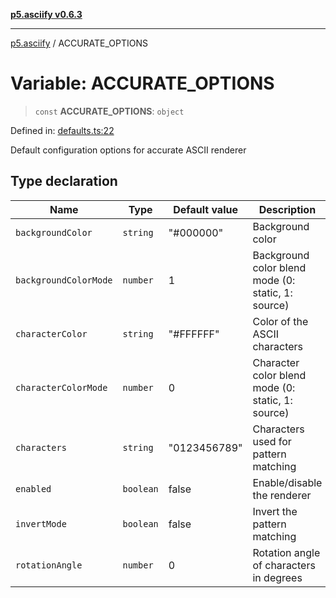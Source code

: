 [**p5.asciify v0.6.3**](../README.md)

***

[p5.asciify](../globals.md) / ACCURATE\_OPTIONS

# Variable: ACCURATE\_OPTIONS

> `const` **ACCURATE\_OPTIONS**: `object`

Defined in: [defaults.ts:22](https://github.com/humanbydefinition/p5-asciify/blob/d5121837ea4d87a7b217d789b12962adb307bebd/src/lib/defaults.ts#L22)

Default configuration options for accurate ASCII renderer

## Type declaration

| Name | Type | Default value | Description | Defined in |
| ------ | ------ | ------ | ------ | ------ |
| <a id="backgroundcolor"></a> `backgroundColor` | `string` | "#000000" | Background color | [defaults.ts:32](https://github.com/humanbydefinition/p5-asciify/blob/d5121837ea4d87a7b217d789b12962adb307bebd/src/lib/defaults.ts#L32) |
| <a id="backgroundcolormode"></a> `backgroundColorMode` | `number` | 1 | Background color blend mode (0: static, 1: source) | [defaults.ts:34](https://github.com/humanbydefinition/p5-asciify/blob/d5121837ea4d87a7b217d789b12962adb307bebd/src/lib/defaults.ts#L34) |
| <a id="charactercolor"></a> `characterColor` | `string` | "#FFFFFF" | Color of the ASCII characters | [defaults.ts:28](https://github.com/humanbydefinition/p5-asciify/blob/d5121837ea4d87a7b217d789b12962adb307bebd/src/lib/defaults.ts#L28) |
| <a id="charactercolormode"></a> `characterColorMode` | `number` | 0 | Character color blend mode (0: static, 1: source) | [defaults.ts:30](https://github.com/humanbydefinition/p5-asciify/blob/d5121837ea4d87a7b217d789b12962adb307bebd/src/lib/defaults.ts#L30) |
| <a id="characters"></a> `characters` | `string` | "0123456789" | Characters used for pattern matching | [defaults.ts:26](https://github.com/humanbydefinition/p5-asciify/blob/d5121837ea4d87a7b217d789b12962adb307bebd/src/lib/defaults.ts#L26) |
| <a id="enabled"></a> `enabled` | `boolean` | false | Enable/disable the renderer | [defaults.ts:24](https://github.com/humanbydefinition/p5-asciify/blob/d5121837ea4d87a7b217d789b12962adb307bebd/src/lib/defaults.ts#L24) |
| <a id="invertmode"></a> `invertMode` | `boolean` | false | Invert the pattern matching | [defaults.ts:36](https://github.com/humanbydefinition/p5-asciify/blob/d5121837ea4d87a7b217d789b12962adb307bebd/src/lib/defaults.ts#L36) |
| <a id="rotationangle"></a> `rotationAngle` | `number` | 0 | Rotation angle of characters in degrees | [defaults.ts:38](https://github.com/humanbydefinition/p5-asciify/blob/d5121837ea4d87a7b217d789b12962adb307bebd/src/lib/defaults.ts#L38) |
